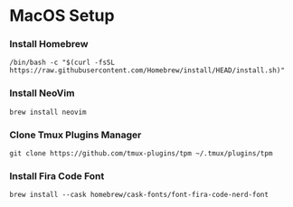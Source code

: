 # MacOS Setup

### Install Homebrew
```
/bin/bash -c "$(curl -fsSL https://raw.githubusercontent.com/Homebrew/install/HEAD/install.sh)"
```

### Install NeoVim
```
brew install neovim
```

### Clone Tmux Plugins Manager 
```
git clone https://github.com/tmux-plugins/tpm ~/.tmux/plugins/tpm
```

### Install Fira Code Font
```
brew install --cask homebrew/cask-fonts/font-fira-code-nerd-font
```

